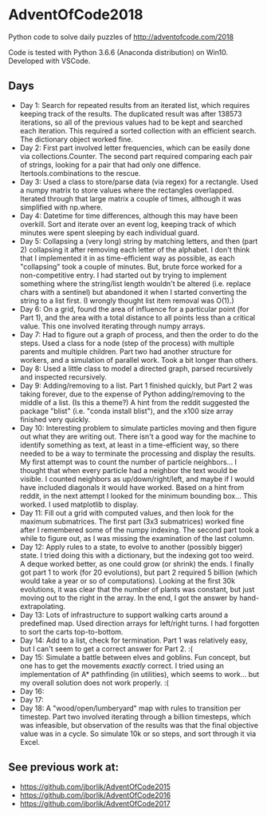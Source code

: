 # AdventOfCode2018

Python code to solve daily puzzles of http://adventofcode.com/2018

Code is tested with Python 3.6.6 (Anaconda distribution) on Win10.  Developed with VSCode.

## Days
* Day 1:  Search for repeated results from an iterated list, which requires keeping track of the results.  The duplicated result was after 138573 iterations, so all of the previous values had to be kept and searched each iteration.  This required a sorted collection with an efficient search.  The dictionary object worked fine.
* Day 2:  First part involved letter frequencies, which can be easily done via collections.Counter.  The second part required comparing each pair of strings, looking for a pair that had only one diffence.  Itertools.combinations to the rescue.  
* Day 3:  Used a class to store/parse data (via regex) for a rectangle.  Used a numpy matrix to store values where the rectangles overlapped.  Iterated through that large matrix a couple of times, although it was simplified with np.where.
* Day 4:  Datetime for time differences, although this may have been overkill.  Sort and iterate over an event log, keeping track of which
minutes were spent sleeping by each individual guard.
* Day 5:  Collapsing a (very long) string by matching letters, and then (part 2) collapsing it after removing each letter of the alphabet.  I don't think that I implemented it in as time-efficient way as possible, as each "collapsing" took a couple of minutes.  But, brute force worked for a non-competitive entry.  I had started out by trying to implement something where the string/list length wouldn't be altered (i.e. replace chars with a sentinel) but abandoned it when I started converting the string to a list first.  (I wrongly thought list item removal was O(1).)
* Day 6:  On a grid, found the area of influence for a particular point (for Part 1), and the area with a total distance to all points less than a critical value.  This one
involved iterating through numpy arrays.
* Day 7:  Had to figure out a graph of process, and then the order to do the steps.  Used a class for a node (step of the process) with multiple parents and multiple children.  Part two had another structure for workers, and a simulation of parallel
work.  Took a bit longer than others.
* Day 8:  Used a little class to model a directed graph, parsed recursively and inspected recursively.
* Day 9:  Adding/removing to a list.  Part 1 finished quickly, but Part 2 was taking forever, due to the expense of Python adding/removing to the middle of a list.  (Is this a theme?)  A hint from the reddit suggested the package "blist" (i.e. "conda install blist"), and the x100 size array finished very quickly.
* Day 10:  Interesting problem to simulate particles moving and then figure out what they are writing out.  There isn't a good way for the machine to identify something as text, at least in a time-efficient way, so there needed to be a way to terminate the processing and display the results.  My first attempt was to count the number of particle neighbors... I thought that when every particle had a neighbor the text would be visible.  I counted neighbors as up/down/right/left, and maybe if I would have included diagonals it would have worked.  Based on a hint from reddit, in the next attempt I looked for the minimum bounding box... This worked.  I used matplotlib to display.
* Day 11:  Fill out a grid with computed values, and then look for the maximum submatrices.  The first part (3x3 submatrices) worked fine after I remembered some of the numpy indexing.  The second part took a while to figure out, as I was missing the examination of the last column.
* Day 12:  Apply rules to a state, to evolve to another (possibly bigger) state.  I tried doing this with a dictionary, but the indexing got too weird.  A deque worked better, as one could grow (or shrink) the ends.  I finally got part 1 to work (for 20 evolutions), but part 2 required 5 billion (which would take a year or so of computations).  Looking at the first 30k evolutions, it was clear that the number of plants was constant, but just moving out to the right in the array.  In the end, I got the answer by hand-extrapolating.
* Day 13:  Lots of infrastructure to support walking carts around a predefined map.  Used direction arrays for left/right turns.  I had forgotten to sort the carts top-to-bottom.
* Day 14:  Add to a list, check for termination.  Part 1 was relatively easy, but I can't seem to get a correct answer for Part 2.  :(
* Day 15:  Simulate a battle between elves and goblins.  Fun concept, but one has to get the movements *exactly* correct.  I tried using an implementation of A* pathfinding (in utilities), which seems to work... but my overall solution does not work properly.  :(
* Day 16:
* Day 17:
* Day 18:  A "wood/open/lumberyard" map with rules to transition per timestep.  Part two involved iterating through a billion timesteps, which was infeasible, but observation of the results was that the final objective value was in a cycle.  So simulate 10k or so steps, and sort through it via Excel.



## See previous work at:
* https://github.com/jborlik/AdventOfCode2015
* https://github.com/jborlik/AdventOfCode2016
* https://github.com/jborlik/AdventOfCode2017
